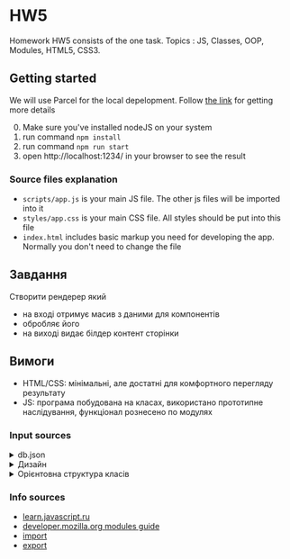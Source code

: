 # HW5
Homework HW5 consists of the one task.
Topics : JS, Classes, OOP, Modules, HTML5, CSS3.


## Getting started
We will use Parcel for the local depelopment. Follow [the link](https://parceljs.org/getting-started/webapp/) for getting more details

0. Make sure you've installed nodeJS on your system
1. run command `npm install`
2. run command `npm run start`
3. open http://localhost:1234/ in your browser to see the result


### Source files explanation
- `scripts/app.js` is your main JS file. The other js files will be imported into it
- `styles/app.css` is your main CSS file. All styles should be put into this file
- `index.html` includes basic markup you need for developing the app. Normally you don't need to change the file

## Завдання
Створити рендерер який
- на вході отримує масив з даними для компонентів
- обробляє його
- на виході видає білдер контент сторінки

## Вимоги
- HTML/CSS: мінімальні, але достатні для комфортного перегляду результату
- JS: програма побудована на класах, використано прототипне наслідування, функціонал рознесено по модулях  

### Input sources
<details>
    <summary>db.json</summary>

- `COMPONENTS_LIST` масив з об’єктами Components
- Component item:
  - заголовок
  - дані для компоненту
- Types of components
  - TITLE
  - RICH_TEXT
  - IMAGE
  - GALLERY
  - ACTION_BUTTON
</details> 

<details>
   <summary>Дизайн</summary>
  <img src="./assets/design.png" style="width: 100%; height: auto">
</details> 

<details>
  <summary>Орієнтовна структура класів</summary>
  <img src="./assets/classes.png" style="width: 100%; height: auto">

- `Renderer` - entry point, приймає на вхід масив
- `Component` резолвить конкретний тип компоненту
- `[COMPONENT_TYPE]` імплементація рендерінгу конкретного компоненту
- `Container` - враппер з кнопками DELETE і SORT та заголовком

- Поля для компонентів
  - TITLE
    - text: input, type=text
  - RICH_TEXT
    - text: textarea
  - IMAGE
    - path: input, type=file
  - GALLERY
    - images: multi IMAGE
  - ACTION_BUTTON
    - label: input, type=text
    - url: input, type=url
</details>


### Info sources
- [learn.javascript.ru](https://learn.javascript.ru/import-export)
- [developer.mozilla.org modules guide](https://developer.mozilla.org/en-US/docs/Web/JavaScript/Guide/Modules)
- [import](https://developer.mozilla.org/en-US/docs/Web/JavaScript/Reference/Statements/import)
- [export](https://developer.mozilla.org/en-US/docs/Web/JavaScript/Reference/Statements/export)



